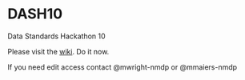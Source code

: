 # DASH10
Data Standards Hackathon 10 

Please visit the [wiki](https://github.com/nmdp-bioinformatics/DASH10/wiki).
Do it now.

If you need edit access contact @mwright-nmdp or @mmaiers-nmdp
